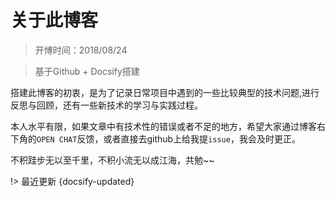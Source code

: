 # 关于此博客

> 开博时间：2018/08/24

> 基于Github + Docsify搭建

搭建此博客的初衷，是为了记录日常项目中遇到的一些比较典型的技术问题,进行反思与回顾，还有一些新技术的学习与实践过程。

本人水平有限，如果文章中有技术性的错误或者不足的地方，希望大家通过博客右下角的`OPEN CHAT`反馈，或者直接去github上给我提`issue`，我会及时更正。

不积跬步无以至千里，不积小流无以成江海，共勉~~

!> 最近更新 {docsify-updated}
